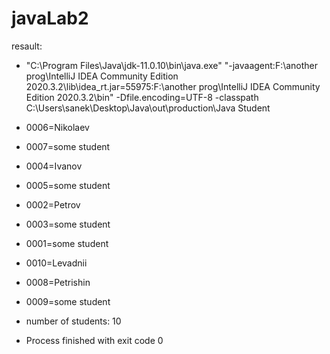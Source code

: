 # javaLab2
resault:
- "C:\Program Files\Java\jdk-11.0.10\bin\java.exe" "-javaagent:F:\another prog\IntelliJ IDEA Community Edition 2020.3.2\lib\idea_rt.jar=55975:F:\another prog\IntelliJ IDEA Community Edition 2020.3.2\bin" -Dfile.encoding=UTF-8 -classpath C:\Users\sanek\Desktop\Java\out\production\Java Student
- 0006=Nikolaev
- 0007=some student
- 0004=Ivanov
- 0005=some student
- 0002=Petrov
- 0003=some student
- 0001=some student
- 0010=Levadnii
- 0008=Petrishin
- 0009=some student

- number of students: 10
- Process finished with exit code 0
